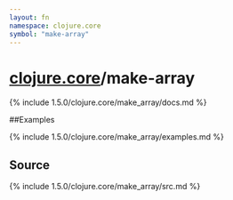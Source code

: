 ```yaml
---
layout: fn
namespace: clojure.core
symbol: "make-array"
---
```


# [clojure.core](../)/make-array

{% include 1.5.0/clojure.core/make_array/docs.md %}

##Examples

{% include 1.5.0/clojure.core/make_array/examples.md %}
## Source
{% include 1.5.0/clojure.core/make_array/src.md %}

